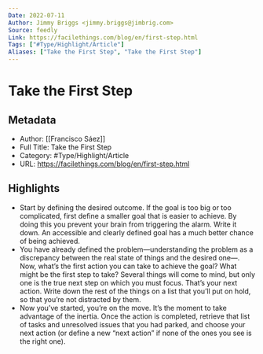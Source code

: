 ```yaml
---
Date: 2022-07-11
Author: Jimmy Briggs <jimmy.briggs@jimbrig.com>
Source: feedly
Link: https://facilethings.com/blog/en/first-step.html
Tags: ["#Type/Highlight/Article"]
Aliases: ["Take the First Step", "Take the First Step"]
---
```

# Take the First Step

## Metadata
- Author: [[Francisco Sáez]]
- Full Title: Take the First Step
- Category: #Type/Highlight/Article
- URL: https://facilethings.com/blog/en/first-step.html

## Highlights
- Start by defining the desired outcome. If the goal is too big or too complicated, first define a smaller goal that is easier to achieve. By doing this you prevent your brain from triggering the alarm. Write it down. An accessible and clearly defined goal has a much better chance of being achieved.
- You have already defined the problem—understanding the problem as a discrepancy between the real state of things and the desired one—. Now, what’s the first action you can take to achieve the goal? What might be the first step to take? Several things will come to mind, but only one is the true next step on which you must focus. That’s your next action. Write down the rest of the things on a list that you’ll put on hold, so that you’re not distracted by them.
- Now you’ve started, you’re on the move. It’s the moment to take advantage of the inertia. Once the action is completed, retrieve that list of tasks and unresolved issues that you had parked, and choose your next action (or define a new “next action” if none of the ones you see is the right one).
